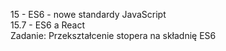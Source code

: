 15 - ES6 - nowe standardy JavaScript<br>
15.7 - ES6 a React<br>
Zadanie: Przekształcenie stopera na składnię ES6